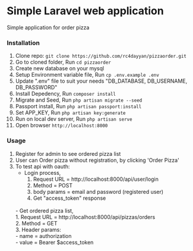 # Simple Laravel web application
Simple application for order pizza

### Installation
1. Clone repo: `git clone https://github.com/rc4dayyan/pizzaorder.git`<br/>
2. Go to cloned folder, Run `cd pizzaorder`<br/>
3. Create new database on your mysql<br/>
4. Setup Environment variable file, Run `cp .env.example .env`<br/>
5. Update ".env" file to suit your needs "DB_DATABASE, DB_USERNAME, DB_PASSWORD"<br/>
6. Install Depedency, Run `composer install`<br/>
7. Migrate and Seed, Run `php artisan migrate --seed`<br/>
8. Passport install, Run `php artisan passport:install`<br/>
9. Set APP_KEY, Run `php artisan key:generate`<br/>
9. Run on local dev server, Run `php artisan serve`<br/>
10. Open browser `http://localhost:8000`<br/>

### Usage
1. Register for admin to see ordered pizza list <br/>
2. User can Order pizza without registration, by clicking 'Order Pizza' <br/>
3. To test api with oauth: <br/>
    - Login process, <br/>
        1. Request URL = http://localhost:8000/api/user/login<br/>
        2. Method = POST<br/>
        3. body params = email and password (registered user)<br/>
        4. Get "access_token" response<br/>
    <br/>
    - Get ordered pizza list,<br/>
        1. Request URL = http://localhost:8000/api/pizzas/orders<br/>
        2. Method = GET<br/>
        3. Header params: <br/>
            - name = authorization<br/>
            - value = Bearer $access_token<br/>
